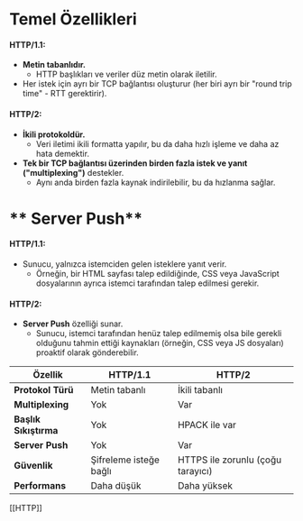 # Temel Özellikleri
#### HTTP/1.1:

- **Metin tabanlıdır.**
    - HTTP başlıkları ve veriler düz metin olarak iletilir.
- Her istek için ayrı bir TCP bağlantısı oluşturur (her biri ayrı bir "round trip time" - RTT gerektirir).
#### HTTP/2:

- **İkili protokoldür.**
    - Veri iletimi ikili formatta yapılır, bu da daha hızlı işleme ve daha az hata demektir.
- **Tek bir TCP bağlantısı üzerinden birden fazla istek ve yanıt ("multiplexing")** destekler.
    - Aynı anda birden fazla kaynak indirilebilir, bu da hızlanma sağlar.


# ** Server Push**

#### HTTP/1.1:

- Sunucu, yalnızca istemciden gelen isteklere yanıt verir.
    - Örneğin, bir HTML sayfası talep edildiğinde, CSS veya JavaScript dosyalarının ayrıca istemci tarafından talep edilmesi gerekir.

#### HTTP/2:
- **Server Push** özelliği sunar.
    - Sunucu, istemci tarafından henüz talep edilmemiş olsa bile gerekli olduğunu tahmin ettiği kaynakları (örneğin, CSS veya JS dosyaları) proaktif olarak gönderebilir.


| Özellik               | HTTP/1.1               | HTTP/2                            |
| --------------------- | ---------------------- | --------------------------------- |
| **Protokol Türü**     | Metin tabanlı          | İkili tabanlı                     |
| **Multiplexing**      | Yok                    | Var                               |
| **Başlık Sıkıştırma** | Yok                    | HPACK ile var                     |
| **Server Push**       | Yok                    | Var                               |
| **Güvenlik**          | Şifreleme isteğe bağlı | HTTPS ile zorunlu (çoğu tarayıcı) |
| **Performans**        | Daha düşük             | Daha yüksek                       |

[[HTTP]]